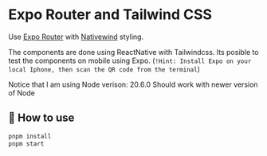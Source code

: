 # Expo Router and Tailwind CSS

Use [Expo Router](https://docs.expo.dev/router/introduction/) with [Nativewind](https://www.nativewind.dev/v4/overview/) styling.

The components are done using ReactNative with Tailwindcss.
Its posible to test the components on mobile using Expo.
(`!Hint: Install Expo on your local Iphone, then scan the QR code from the terminal`)

Notice that I am using Node verison: 20.6.0
Should work with newer version of Node

## 🚀 How to use

```sh
pnpm install
pnpm start
```
